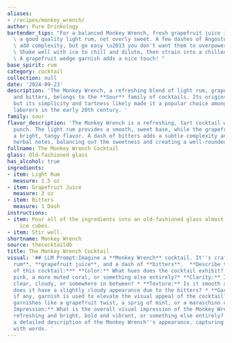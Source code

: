 ```yaml
---
aliases:
- /recipes/monkey_wrench/
author: Pure Drinkology
bartender_tips: "For a balanced Monkey Wrench, fresh grapefruit juice is key. Use\
  \ a good quality light rum, not overly sweet. A few dashes of Angostura bitters\
  \ add complexity, but go easy \u2013 you don't want them to overpower the citrus.\
  \ Shake well with ice to chill and dilute, then strain into a chilled coupe glass.\
  \ A grapefruit wedge garnish adds a nice touch! "
base_spirit: rum
category: cocktail
collection: null
date: '2024-09-23'
description: 'The Monkey Wrench, a refreshing blend of light rum, grapefruit juice,
  and bitters, belongs to the **Sour** family of cocktails. Its origins are unknown,
  but its simplicity and tartness likely made it a popular choice among sailors and
  laborers in the early 20th century. '
family: sour
flavor_description: 'The Monkey Wrench is a refreshing, tart cocktail with a citrusy
  punch. The light rum provides a smooth, sweet base, while the grapefruit juice delivers
  a bright, tangy flavor. A dash of bitters adds a subtle complexity and a hint of
  herbal notes, balancing out the sweetness and creating a well-rounded profile. '
fullname: The Monkey Wrench Cocktail
glass: Old-fashioned glass
has_alcohol: true
ingredients:
- item: Light Rum
  measure: 1.5 oz
- item: Grapefruit Juice
  measure: 3 oz
- item: Bitters
  measure: 1 Dash
instructions:
- item: Pour all of the ingredients into an old-fashioned glass almost filled with
    ice cubes.
- item: Stir well.
shortname: Monkey Wrench
source: thecocktaildb
title: The Monkey Wrench Cocktail
visual: '## LLM Prompt:Imagine a **Monkey Wrench** cocktail. It''s crafted with **light
  rum**, **grapefruit juice**, and a dash of **bitters**.  **Describe the appearance
  of this cocktail:*** **Color:** What hues does the cocktail exhibit? Is it a vibrant
  pink, a more muted coral, or something else entirely?* **Clarity:** Is the cocktail
  clear, cloudy, or somewhere in between? * **Texture:** Is it smooth and silky, or
  does it have a slightly cloudy appearance due to the bitters? * **Garnish:** What,
  if any, garnish is used to elevate the visual appeal of the cocktail? Consider common
  garnishes like a grapefruit twist, a sprig of mint, or a maraschino cherry.* **Overall
  Impression:** What is the overall visual impression of the Monkey Wrench? Is it
  refreshing and bright, bold and vibrant, or something else entirely? Please provide
  a detailed description of the Monkey Wrench''s appearance, capturing its essence
  with words. '
---
```



